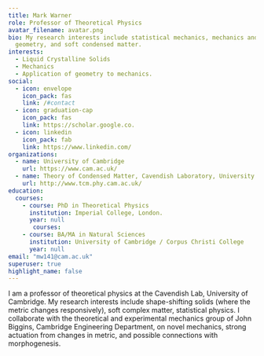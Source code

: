 ```yaml
---
title: Mark Warner
role: Professor of Theoretical Physics
avatar_filename: avatar.png
bio: My research interests include statistical mechanics, mechanics and
  geometry, and soft condensed matter.
interests:
  - Liquid Crystalline Solids
  - Mechanics
  - Application of geometry to mechanics.
social:
  - icon: envelope
    icon_pack: fas
    link: /#contact
  - icon: graduation-cap
    icon_pack: fas
    link: https://scholar.google.co.
  - icon: linkedin
    icon_pack: fab
    link: https://www.linkedin.com/
organizations:
  - name: University of Cambridge
    url: https://www.cam.ac.uk/
  - name: Theory of Condensed Matter, Cavendish Laboratory, University of Cambridge.
    url: http://www.tcm.phy.cam.ac.uk/
education:
  courses:
    - course: PhD in Theoretical Physics
      institution: Imperial College, London.
      year: null
       courses:
    - course: BA/MA in Natural Sciences
      institution: University of Cambridge / Corpus Christi College
      year: null
email: "mw141@cam.ac.uk"
superuser: true
highlight_name: false
---
```


I am a professor of theoretical physics at the Cavendish Lab, University of Cambridge. My research interests include shape-shifting solids (where the metric changes responsively), soft complex matter, statistical physics. I collaborate with the theoretical and experimental mechanics group of John Biggins, Cambridge Engineering Department, on novel mechanics, strong actuation from changes in metric, and possible connections with morphogenesis.
